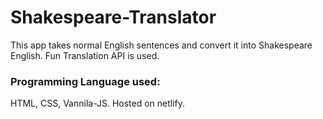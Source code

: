# Shakespeare-Translator
 This app takes normal English sentences and convert it into Shakespeare English. Fun Translation API is used.
 
 ### Programming Language used:
 HTML, CSS, Vannila-JS. Hosted on netlify.
